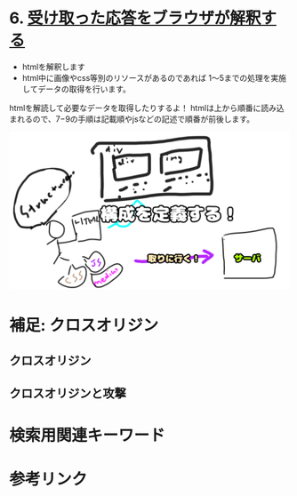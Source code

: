 # 6. [受け取った応答をブラウザが解釈する](6.md)
- htmlを解釈します
- html中に画像やcss等別のリソースがあるのであれば 1〜5までの処理を実施してデータの取得を行います。

htmlを解読して必要なデータを取得したりするよ！ 
htmlは上から順番に読み込まれるので、7−9の手順は記載順やjsなどの記述で順番が前後します。

![HTML](img/HTML.png)

# 補足: クロスオリジン
## クロスオリジン
## クロスオリジンと攻撃


# 検索用関連キーワード
# 参考リンク